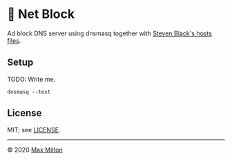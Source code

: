 # 🛑 Net Block

Ad block DNS server using dnsmasq together with [Steven Black's hosts files](https://github.com/StevenBlack/hosts).

## Setup

TODO: Write me.

`dnsmasq --test`

## License

MIT; see [LICENSE](https://github.com/MaxMilton/dockerfiles/blob/master/LICENSE).

---

© 2020 [Max Milton](https://maxmilton.com)
